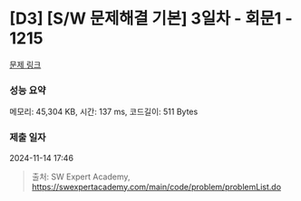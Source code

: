 # [D3] [S/W 문제해결 기본] 3일차 - 회문1 - 1215 

[문제 링크](https://swexpertacademy.com/main/code/problem/problemDetail.do?contestProbId=AV14QpAaAAwCFAYi) 

### 성능 요약

메모리: 45,304 KB, 시간: 137 ms, 코드길이: 511 Bytes

### 제출 일자

2024-11-14 17:46



> 출처: SW Expert Academy, https://swexpertacademy.com/main/code/problem/problemList.do
